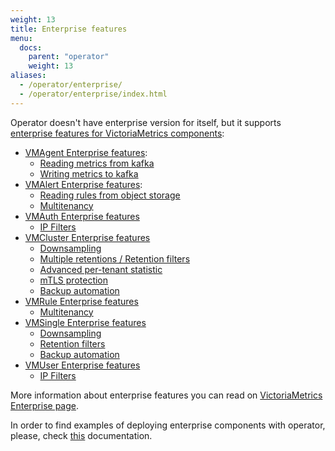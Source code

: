 ```yaml
---
weight: 13
title: Enterprise features
menu:
  docs:
    parent: "operator"
    weight: 13
aliases:
  - /operator/enterprise/
  - /operator/enterprise/index.html
---
```

Operator doesn't have enterprise version for itself, but it supports 
[enterprise features for VictoriaMetrics components](https://docs.victoriametrics.com/enterprise/):

- [VMAgent Enterprise features](https://docs.victoriametrics.com/operator/resources/vmagent/#enterprise-features):
  - [Reading metrics from kafka](https://docs.victoriametrics.com/operator/resources/vmagent/#reading-metrics-from-kafka)
  - [Writing metrics to kafka](https://docs.victoriametrics.com/operator/resources/vmagent/#writing-metrics-to-kafka)
- [VMAlert Enterprise features](https://docs.victoriametrics.com/operator/resources/vmalert/#enterprise-features):
  - [Reading rules from object storage](https://docs.victoriametrics.com/operator/resources/vmalert/#reading-rules-from-object-storage)
  - [Multitenancy](https://docs.victoriametrics.com/operator/resources/vmalert/#multitenancy)
- [VMAuth Enterprise features](https://docs.victoriametrics.com/operator/resources/vmauth/#enterprise-features)
  - [IP Filters](https://docs.victoriametrics.com/operator/resources/vmauth/#ip-filters) 
- [VMCluster Enterprise features](https://docs.victoriametrics.com/operator/resources/vmcluster/#enterprise-features)
  - [Downsampling](https://docs.victoriametrics.com/operator/resources/vmcluster/#downsampling)
  - [Multiple retentions / Retention filters](https://docs.victoriametrics.com/operator/resources/vmcluster/#retention-filters)
  - [Advanced per-tenant statistic](https://docs.victoriametrics.com/operator/resources/vmcluster/#advanced-per-tenant-statistic)
  - [mTLS protection](https://docs.victoriametrics.com/operator/resources/vmcluster/#mtls-protection)
  - [Backup automation](https://docs.victoriametrics.com/operator/resources/vmcluster/#backup-automation)
- [VMRule Enterprise features](https://docs.victoriametrics.com/operator/resources/vmrule/#enterprise-features)
  - [Multitenancy](https://docs.victoriametrics.com/operator/resources/vmrule/#multitenancy)
- [VMSingle Enterprise features](https://docs.victoriametrics.com/operator/resources/vmsingle/#enterprise-features)
  - [Downsampling](https://docs.victoriametrics.com/operator/resources/vmsingle/#downsampling)
  - [Retention filters](https://docs.victoriametrics.com/operator/resources/vmsingle/#retention-filters)
  - [Backup automation](https://docs.victoriametrics.com/operator/resources/vmsingle/#backup-automation)
- [VMUser Enterprise features](https://docs.victoriametrics.com/operator/resources/vmuser/#enterprise-features)
  - [IP Filters](https://docs.victoriametrics.com/operator/resources/vmuser/#ip-filters) 

More information about enterprise features you can read 
on [VictoriaMetrics Enterprise page](https://docs.victoriametrics.com/enterprise#victoriametrics-enterprise-features).

In order to find examples of deploying enterprise components with operator,
please, check [this](https://docs.victoriametrics.com/enterprise#kubernetes-operator) documentation.
